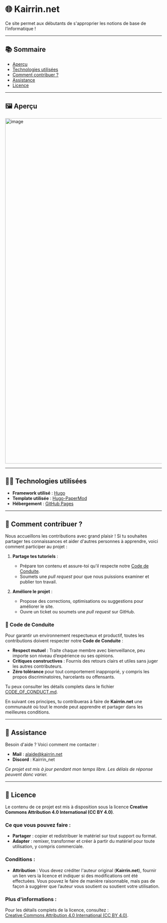 # 🌐 Kairrin.net

Ce site permet aux débutants de s'approprier les notions de base de l’informatique !

---

## 📚 Sommaire

- [Aperçu](#-aperçu)  
- [Technologies utilisées](#-technologies-utilisées)  
- [Comment contribuer ?](#-comment-contribuer-)  
- [Assistance](#-assistance)  
- [Licence](#-licence)  

---

## 🖼️ Aperçu

<img width="1108" alt="image" src="https://github.com/user-attachments/assets/2c3b6044-15cd-4440-aedc-6ecd9a2f40fc">

---

## 🧑‍💻 Technologies utilisées

- **Framework utilisé** : [Hugo](https://gohugo.io)  
- **Template utilisée** : [Hugo-PaperMod](https://github.com/adityatelange/hugo-PaperMod)  
- **Hébergement** : [GitHub Pages](https://pages.github.com)  

---

## 🫶 Comment contribuer ?

Nous accueillons les contributions avec grand plaisir ! Si tu souhaites partager tes connaissances et aider d'autres personnes à apprendre, voici comment participer au projet :  

1. **Partage tes tutoriels** :  
   - Prépare ton contenu et assure-toi qu'il respecte notre [Code de Conduite](#code-de-conduite).  
   - Soumets une *pull request* pour que nous puissions examiner et publier ton travail.

2. **Améliore le projet** :  
   - Propose des corrections, optimisations ou suggestions pour améliorer le site.  
   - Ouvre un ticket ou soumets une *pull request* sur GitHub.

### 🔑 Code de Conduite

Pour garantir un environnement respectueux et productif, toutes les contributions doivent respecter notre **Code de Conduite** :  

- **Respect mutuel** : Traite chaque membre avec bienveillance, peu importe son niveau d’expérience ou ses opinions.  
- **Critiques constructives** : Fournis des retours clairs et utiles sans juger les autres contributeurs.  
- **Zéro tolérance** pour tout comportement inapproprié, y compris les propos discriminatoires, harcelants ou offensants.  

Tu peux consulter les détails complets dans le fichier [CODE_OF_CONDUCT.md](./CODE_OF_CONDUCT.md).

En suivant ces principes, tu contribueras à faire de **Kairrin.net** une communauté où tout le monde peut apprendre et partager dans les meilleures conditions.

---

## 🛟 Assistance

Besoin d'aide ? Voici comment me contacter :  

- **Mail** : alaide@kairrin.net  
- **Discord** : Kairrin_net  

*Ce projet est mis à jour pendant mon temps libre. Les délais de réponse peuvent donc varier.*

---

## 📄 Licence

Le contenu de ce projet est mis à disposition sous la licence **Creative Commons Attribution 4.0 International (CC BY 4.0)**.

### Ce que vous pouvez faire :

- **Partager** : copier et redistribuer le matériel sur tout support ou format.  
- **Adapter** : remixer, transformer et créer à partir du matériel pour toute utilisation, y compris commerciale.  

### Conditions :

- **Attribution** : Vous devez créditer l'auteur original (**Kairrin.net**), fournir un lien vers la licence et indiquer si des modifications ont été effectuées. Vous pouvez le faire de manière raisonnable, mais pas de façon à suggérer que l’auteur vous soutient ou soutient votre utilisation.  

### Plus d'informations :

Pour les détails complets de la licence, consultez :  
[Creative Commons Attribution 4.0 International (CC BY 4.0)](https://creativecommons.org/licenses/by/4.0/).  
